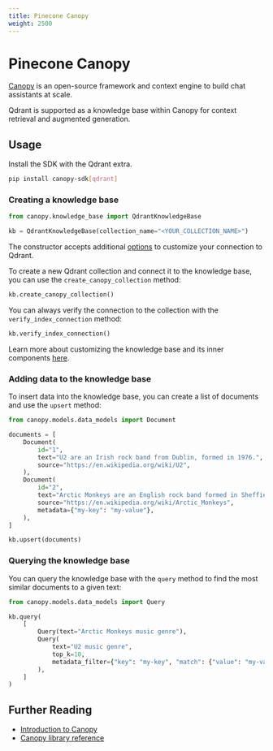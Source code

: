 ```yaml
---
title: Pinecone Canopy
weight: 2500
---
```


# Pinecone Canopy

[Canopy](https://github.com/pinecone-io/canopy) is an open-source framework and context engine to build chat assistants at scale.

Qdrant is supported as a knowledge base within Canopy for context retrieval and augmented generation.

## Usage

Install the SDK with the Qdrant extra.

```bash
pip install canopy-sdk[qdrant]
```

### Creating a knowledge base

```python
from canopy.knowledge_base import QdrantKnowledgeBase

kb = QdrantKnowledgeBase(collection_name="<YOUR_COLLECTION_NAME>")
```

<aside role="status">The constructor accepts additional <a href="https://github.com/qdrant/qdrant-client/blob/eda201a1dbf1bbc67415f8437a5619f6f83e8ac6/qdrant_client/qdrant_client.py#L36-L61">options</a> to customize your connection to Qdrant.</aside>

To create a new Qdrant collection and connect it to the knowledge base, you can use the `create_canopy_collection` method:

```python
kb.create_canopy_collection()
```

You can always verify the connection to the collection with the `verify_index_connection` method:

```python
kb.verify_index_connection()
```

Learn more about customizing the knowledge base and its inner components [here](https://github.com/pinecone-io/canopy/blob/main/docs/library.md#understanding-knowledgebase-workings).

### Adding data to the knowledge base

To insert data into the knowledge base, you can create a list of documents and use the `upsert` method:

```python
from canopy.models.data_models import Document

documents = [
    Document(
        id="1",
        text="U2 are an Irish rock band from Dublin, formed in 1976.",
        source="https://en.wikipedia.org/wiki/U2",
    ),
    Document(
        id="2",
        text="Arctic Monkeys are an English rock band formed in Sheffield in 2002.",
        source="https://en.wikipedia.org/wiki/Arctic_Monkeys",
        metadata={"my-key": "my-value"},
    ),
]

kb.upsert(documents)
```

### Querying the knowledge base

You can query the knowledge base with the `query` method to find the most similar documents to a given text:

```python
from canopy.models.data_models import Query

kb.query(
    [
        Query(text="Arctic Monkeys music genre"),
        Query(
            text="U2 music genre",
            top_k=10,
            metadata_filter={"key": "my-key", "match": {"value": "my-value"}},
        ),
    ]
)
```

## Further Reading

- [Introduction to Canopy](https://www.pinecone.io/blog/canopy-rag-framework/)
- [Canopy library reference](https://github.com/pinecone-io/canopy/blob/main/docs/library.md)
